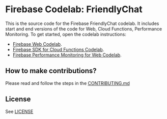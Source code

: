 # Firebase Codelab: FriendlyChat

This is the source code for the Firebase FriendlyChat codelab. It includes start and end versions of the
code for Web, Cloud Functions, Performance Monitoring. To get started, open the codelab instructions:

- [Firebase Web Codelab](https://codelabs.developers.google.com/codelabs/firebase-web/).
- [Firebase SDK for Cloud Functions Codelab](https://codelabs.developers.google.com/codelabs/firebase-cloud-functions/).
- [Firebase Performance Monitoring for Web Codelab](https://codelabs.developers.google.com/codelabs/firebase-perf-mon-web/).

## How to make contributions?

Please read and follow the steps in the [CONTRIBUTING.md](CONTRIBUTING.md)

## License

See [LICENSE](LICENSE)
